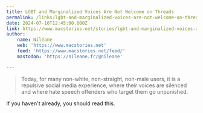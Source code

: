 ```yaml
---
title: LGBT and Marginalized Voices Are Not Welcome on Threads
permalink: /links/lgbt-and-marginalized-voices-are-not-welcome-on-threads/index.html
date: 2024-07-16T12:45:00.000Z
link: https://www.macstories.net/stories/lgbt-and-marginalized-voices-are-not-welcome-on-threads/
author:
    name: Niléane
    web: 'https://www.macstories.net'
    feed: 'https://www.macstories.net/feed/'
    mastodon: 'https://nileane.fr/@nileane'

---
```


> Today, for many non-white, non-straight, non-male users, it is a repulsive social media experience, where their voices are silenced and where hate speech offenders who target them go unpunished.

If you haven't already, you should read this.